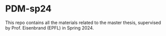 # PDM-sp24
This repo contains all the materials related to the master thesis, supervised by Prof. Eisenbrand (EPFL) in Spring 2024.
